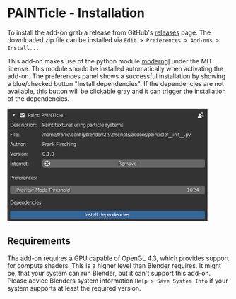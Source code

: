 # PAINTicle - Installation

To install the add-on grab a release from GitHub's [releases](https://github.com/FrankFirsching/PAINTicle/releases)
page. The downloaded zip file can be installed via `Edit > Preferences > Add-ons > Install...`

This add-on makes use of the python module [moderngl](https://github.com/moderngl/moderngl) under the MIT license.
This module should be installed automatically when activating the add-on. The preferences panel shows a successful
installation by showing a blue/checked button "Install dependencies". If the dependencies are not available, this
button will be clickable gray and it can trigger the installation of the dependencies.

![](images/painticle_preferences.png)

## Requirements

The add-on requires a GPU capable of OpenGL 4.3, which provides support for compute shaders. This is a higher level
than Blender requires. It might be, that your system can run Blender, but it can't support this add-on. Please advice
Blenders system information `Help > Save System Info` if your system supports at least the required version.
